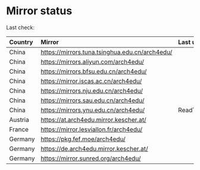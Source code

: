 <script src="./time.js"></script>
# Mirror status
Last check: <script type="text/javascript">localize(1696468481.3935068);</script>

|Country|Mirror|Last update|
|:------|:-----|:----------|
|China|https://mirrors.tuna.tsinghua.edu.cn/arch4edu/|<script type="text/javascript">localize(1696444335);</script>|
|China|https://mirrors.aliyun.com/arch4edu/|<script type="text/javascript">localize(1696401057);</script>|
|China|https://mirrors.bfsu.edu.cn/arch4edu/|<script type="text/javascript">localize(1696444335);</script>|
|China|https://mirror.iscas.ac.cn/arch4edu/|<script type="text/javascript">localize(1696444335);</script>|
|China|https://mirrors.nju.edu.cn/arch4edu/|<script type="text/javascript">localize(1696357821);</script>|
|China|https://mirrors.sau.edu.cn/arch4edu/|<script type="text/javascript">localize(1696444335);</script>|
|China|https://mirrors.ynu.edu.cn/arch4edu/|ReadTimeout|
|Austria|https://at.arch4edu.mirror.kescher.at/|<script type="text/javascript">localize(1696444335);</script>|
|France|https://mirror.lesviallon.fr/arch4edu/|<script type="text/javascript">localize(1696444335);</script>|
|Germany|https://pkg.fef.moe/arch4edu/|<script type="text/javascript">localize(1696444335);</script>|
|Germany|https://de.arch4edu.mirror.kescher.at/|<script type="text/javascript">localize(1696444335);</script>|
|Germany|https://mirror.sunred.org/arch4edu/|<script type="text/javascript">localize(1696444335);</script>|

<script src="./tablefilter/tablefilter.js"></script>
<script src="./table.js"></script>
